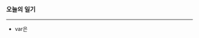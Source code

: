 ### 오늘의 일기
---
+ var은 <script> 안에서 변수로 선언
+ let은 <script>안에서 변수로 한 번만 선언되어야 한다.
+ const는 <script> 안에서 변수로 한 번만 선언되고 값은 변경할 수 없다.

  
#### 메뉴 탭 버튼 클릭시 글자 색상 바꾸는 방법
  
